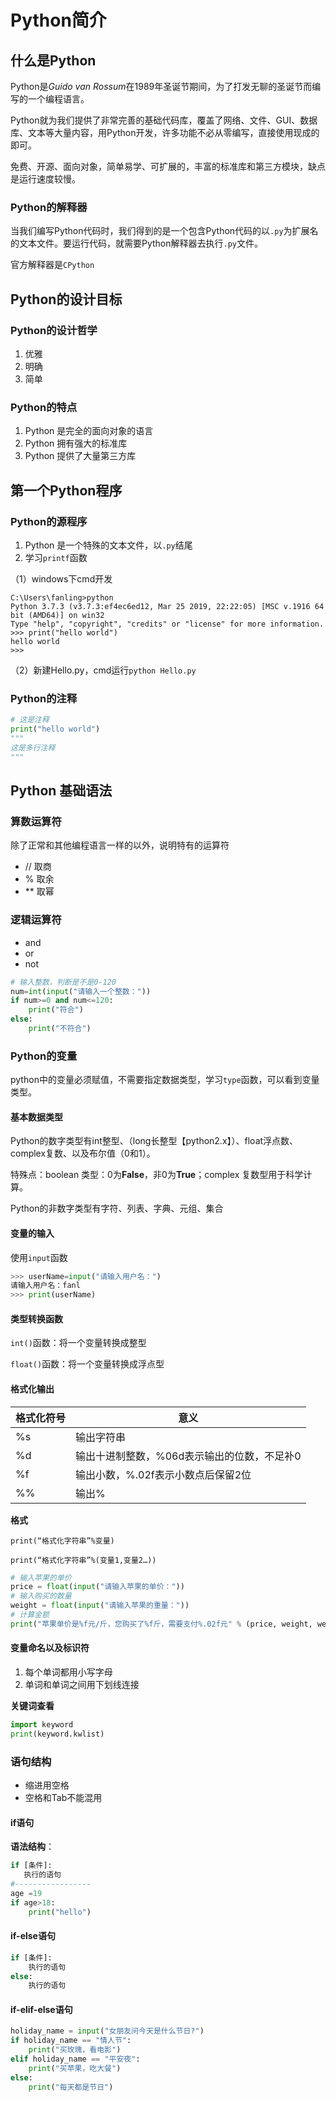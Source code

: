 # Python简介

## 什么是Python

Python是*Guido van Rossum*在1989年圣诞节期间，为了打发无聊的圣诞节而编写的一个编程语言。

Python就为我们提供了非常完善的基础代码库，覆盖了网络、文件、GUI、数据库、文本等大量内容，用Python开发，许多功能不必从零编写，直接使用现成的即可。

免费、开源、面向对象，简单易学、可扩展的，丰富的标准库和第三方模块，缺点是运行速度较慢。

### Python的解释器

当我们编写Python代码时，我们得到的是一个包含Python代码的以`.py`为扩展名的文本文件。要运行代码，就需要Python解释器去执行`.py`文件。

官方解释器是`CPython`

## Python的设计目标

### Python的设计哲学

1. 优雅
2. 明确
3. 简单

### Python的特点

1. Python 是完全的面向对象的语言
2. Python 拥有强大的标准库
3. Python 提供了大量第三方库

## 第一个Python程序

### Python的源程序

1. Python 是一个特殊的文本文件，以`.py`结尾
2. 学习`printf`函数

（1）windows下cmd开发

```
C:\Users\fanling>python
Python 3.7.3 (v3.7.3:ef4ec6ed12, Mar 25 2019, 22:22:05) [MSC v.1916 64 bit (AMD64)] on win32
Type "help", "copyright", "credits" or "license" for more information.
>>> print("hello world")
hello world
>>>
```

（2）新建Hello.py，cmd运行`python Hello.py`

### Python的注释

```python
# 这是注释
print("hello world")
"""
这是多行注释
"""
```

## Python 基础语法

### 算数运算符

除了正常和其他编程语言一样的以外，说明特有的运算符

- // 取商
- % 取余
- ** 取幂

### 逻辑运算符

- and
- or
- not

```python
# 输入整数，判断是不是0-120
num=int(input("请输入一个整数："))
if num>=0 and num<=120:
    print("符合")
else:
    print("不符合")
```

### Python的变量

python中的变量必须赋值，不需要指定数据类型，学习`type`函数，可以看到变量类型。

#### 基本数据类型

Python的数字类型有int整型、（long长整型【python2.x】）、float浮点数、complex复数、以及布尔值（0和1）。

特殊点：boolean 类型：0为**False**，非0为**True**；complex 复数型用于科学计算。

Python的非数字类型有字符、列表、字典、元组、集合

#### 变量的输入

使用`input`函数

```python
>>> userName=input("请输入用户名：")
请输入用户名：fanl
>>> print(userName)
```

#### 类型转换函数

`int()`函数：将一个变量转换成整型

`float()`函数：将一个变量转换成浮点型

#### 格式化输出

| 格式化符号 | 意义                                        |
| ---------- | ------------------------------------------- |
| %s         | 输出字符串                                  |
| %d         | 输出十进制整数，%06d表示输出的位数，不足补0 |
| %f         | 输出小数，%.02f表示小数点后保留2位          |
| %%         | 输出%                                       |

**格式**

`print(“格式化字符串”%变量)`

`print(“格式化字符串”%(变量1,变量2…))`

```python
# 输入苹果的单价
price = float(input("请输入苹果的单价："))
# 输入购买的数量
weight = float(input("请输入苹果的重量："))
# 计算金额
print("苹果单价是%f元/斤，您购买了%f斤，需要支付%.02f元" % (price, weight, weight * price))
```

#### 变量命名以及标识符

1. 每个单词都用小写字母
2. 单词和单词之间用下划线连接

**关键词查看**

```python
import keyword
print(keyword.kwlist)
```

### 语句结构

- 缩进用空格
- 空格和Tab不能混用

#### if语句

**语法结构**：

```python
if [条件]:
   执行的语句
#-----------------
age =19
if age>18:
    print("hello")
```

#### if-else语句

```python
if [条件]:
	执行的语句
else:
	执行的语句
```

#### if-elif-else语句

```python
holiday_name = input("女朋友问今天是什么节日?")
if holiday_name == "情人节":
    print("买玫瑰，看电影")
elif holiday_name == "平安夜":
    print("买苹果，吃大餐")
else:
    print("每天都是节日")
```

